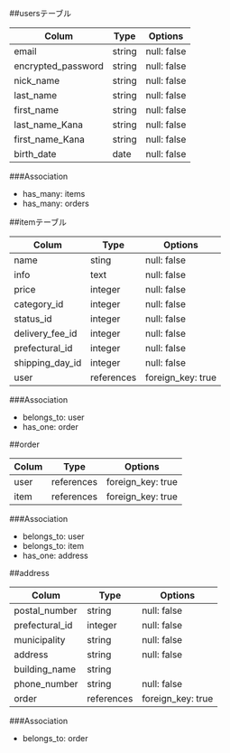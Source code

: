 ##usersテーブル

| Colum            | Type | Options    |
|------------------|------|------------|
|email             |string|null: false |
|encrypted_password|string|null: false |
|nick_name         |string|null: false |
|last_name         |string|null: false |
|first_name        |string|null: false |
|last_name_Kana    |string|null: false |
|first_name_Kana   |string|null: false |
|birth_date        |date  |null: false |

###Association
- has_many: items
- has_many: orders

##itemテーブル

| Colum            | Type        | Options         |
|------------------|-------------|-----------------|
|name              |sting        |null: false      |
|info              |text         |null: false      |
|price             |integer      |null: false      |
|category_id       |integer      |null: false      |
|status_id         |integer      |null: false      |
|delivery_fee_id   |integer      |null: false      |
|prefectural_id    |integer      |null: false      |
|shipping_day_id  |integer      |null: false      |
|user              |references   |foreign_key: true|

###Association
- belongs_to: user
- has_one: order

##order

| Colum        | Type     | Options         |
|--------------|----------|-----------------|
|user          |references|foreign_key: true|
|item          |references|foreign_key: true|

###Association
- belongs_to: user
- belongs_to: item
- has_one: address

##address

| Colum        | Type     | Options         |
|--------------|----------|-----------------|
|postal_number |string    |null: false      |
|prefectural_id|integer   |null: false      |
|municipality  |string    |null: false      |
|address       |string    |null: false      |
|building_name |string    |                 |
|phone_number  |string    |null: false      |
|order         |references|foreign_key: true|

###Association
- belongs_to: order